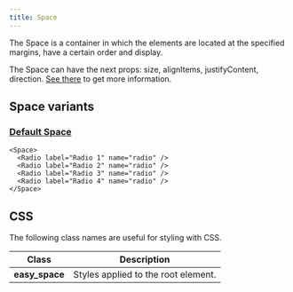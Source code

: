 ```yaml
---
title: Space
---
```


The Space is a container in which the elements are located at the specified margins, have a certain order and display.

The Space can have the next props: size, alignItems, justifyContent, direction. [See there](/storybook/?path=/docs/core-space--docs) to get more information.

## Space variants

### [Default Space](/storybook/?path=/story/core-space--default-space)

```tsx
<Space>
  <Radio label="Radio 1" name="radio" />
  <Radio label="Radio 2" name="radio" />
  <Radio label="Radio 3" name="radio" />
  <Radio label="Radio 4" name="radio" />
</Space>
```

## CSS

The following class names are useful for styling with CSS.

| Class          | Description                         |
| -------------- | ----------------------------------- |
| **easy_space** | Styles applied to the root element. |
